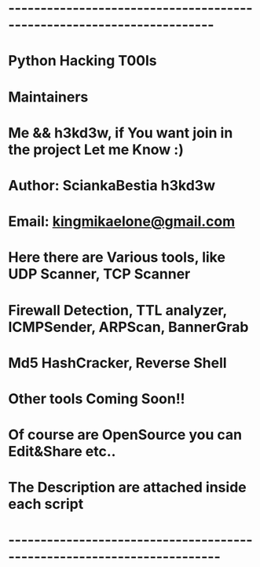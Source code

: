 # ----------------------------------------------------------------------
# Python Hacking T00ls 
#
# Maintainers
# Me && h3kd3w, if You want join in the project Let me Know :)
#
# Author: SciankaBestia h3kd3w
# Email: kingmikaelone@gmail.com
#
# Here there are Various tools, like UDP Scanner, TCP Scanner
# Firewall Detection, TTL analyzer, ICMPSender, ARPScan, BannerGrab
# Md5 HashCracker, Reverse Shell
# 
# Other tools Coming Soon!!
# Of course are OpenSource you can Edit&Share etc..
#
# The Description are attached inside each script
# -----------------------------------------------------------------------
